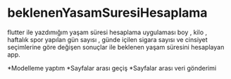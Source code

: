 # beklenenYasamSuresiHesaplama
flutter ile yazdımığım yaşam süresi hesaplama uygulaması boy , kilo , haftalık spor  yapılan gün sayısı , günde içilen sigara sayısı ve cinsiyet seçimlerine göre değişen sonuçlar ile beklenen yaşam süresini hesaplayan app.

*Modelleme yaptım 
*Sayfalar arası geçiş
*Sayfalar arası veri gönderimi
